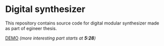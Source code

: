 # Digital synthesizer
This repository contains source code for digital modular synthesizer made as part of egineer thesis.

[DEMO](https://drive.google.com/open?id=1IRVPn2HMWJS4kaUrBLCOcha5s5Bqc9E_)
_(more interesting part starts at **5:28**)_

